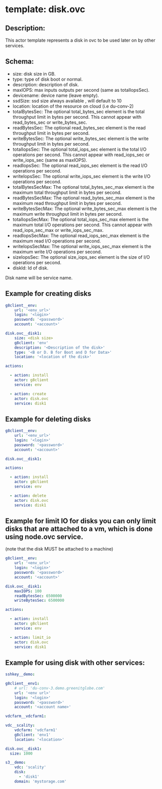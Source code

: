 # template: disk.ovc

## Description:

This actor template represents a disk in ovc to be used later on by other services.

## Schema:
 - size: disk size in GB.
 - type: type of disk boot or normal.
 - description: description of disk.
 - maxIOPS: max inputs outputs per second (same as totalIopsSec).
 - devicename: device name (leave empty).
 - ssdSize: ssd size always available , will default to 10
 - location: location of the resource on cloud (i.e du-conv-2)
 - totalBytesSec: The optional total_bytes_sec element is the total throughput limit in bytes per second. This cannot appear with read_bytes_sec or write_bytes_sec.
 - readBytesSec: The optional read_bytes_sec element is the read throughput limit in bytes per second.
 - writeBytesSec: The optional write_bytes_sec element is the write throughput limit in bytes per second.
 - totalIopsSec: The optional total_iops_sec element is the total I/O operations per second. This cannot appear with read_iops_sec or write_iops_sec (same as maxIOPS).
 - readIopsSec: The optional read_iops_sec element is the read I/O operations per second.
 - writeIopsSec: The optional write_iops_sec element is the write I/O operations per second.
 - totalBytesSecMax: The optional total_bytes_sec_max element is the maximum total throughput limit in bytes per second.
 - readBytesSecMax: The optional read_bytes_sec_max element is the maximum read throughput limit in bytes per second.
 - writeBytesSecMax: The optional write_bytes_sec_max element is the maximum write throughput limit in bytes per second.
 - totalIopsSecMax: The optional total_iops_sec_max element is the maximum total I/O operations per second. This cannot appear with read_iops_sec_max or write_iops_sec_max.
 - readIopsSecMax: The optional read_iops_sec_max element is the maximum read I/O operations per second.
 - writeIopsSecMax: The optional write_iops_sec_max element is the maximum write I/O operations per second.
 - sizeIopsSec: The optional size_iops_sec element is the size of I/O operations per second.
 - diskId: Id of disk.

Disk name will be service name.

## Example for creating disks
```yaml
g8client__env:
    url: '<env_url>'
    login: '<login>'
    password: '<password>'
    account: '<account>'

disk.ovc__disk1:
    size: <disk size>
    g8client: 'env'
    description: '<Description of the disk>'
    type: '<B or D. B for Boot and D for Data>'
    location: '<location of the disk>'

actions:

  - action: install
    actor: g8client
    service: env

  - action: create
    actor: disk.ovc
    service: disk1
```

## Example for deleting disks
```yaml
g8client__env:
    url: '<env_url>'
    login: '<login>'
    password: '<password>'
    account: '<account>'

disk.ovc__disk1:

actions:

  - action: install
    actor: g8client
    service: env

  - action: delete
    actor: disk.ovc
    service: disk1
```

## Example for limit IO for disks you can only limit disks that are attached to a vm, which is done using node.ovc service.
(note that the disk MUST be attached to a machine)
```yaml
g8client__env:
    url: '<env_url>'
    login: '<login>'
    password: '<password>'
    account: '<account>'

disk.ovc__disk1:
    maxIOPS: 100
    readBytesSec: 6500000
    writeBytesSec: 6500000

actions:

  - action: install
    actor: g8client
    service: env

  - action: limit_io
    actor: disk.ovc
    service: disk1
```

## Example for using disk with other services:

```yaml
sshkey__demo:

g8client__env1:
    # url: 'du-conv-3.demo.greenitglobe.com'
    url: '<env url>'
    login: '<login>'
    password: '<password>'
    account: '<account name>'

vdcfarm__vdcfarm1:

vdc__scality:
    vdcfarm: 'vdcfarm1'
    g8client: 'env1'
    location: '<location>'

disk.ovc__disk1:
  size: 1000

s3__demo:
    vdc: 'scality'
    disk:
      - 'disk1'
    domain: 'mystorage.com'
```
